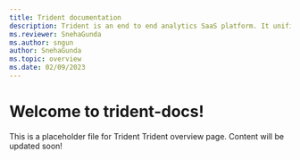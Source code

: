 ```yaml
---
title: Trident documentation
description: Trident is an end to end analytics SaaS platform. It unifies the capabilities of Power BI, Data warehousing, Data engineering, Data Factory, Data science, Real-time analytics, Business Intelligence, and many more.
ms.reviewer: SnehaGunda
ms.author: sngun
author: SnehaGunda
ms.topic: overview
ms.date: 02/09/2023
---
```


# Welcome to trident-docs!

This is a placeholder file for Trident Trident overview page. Content will be updated soon! 